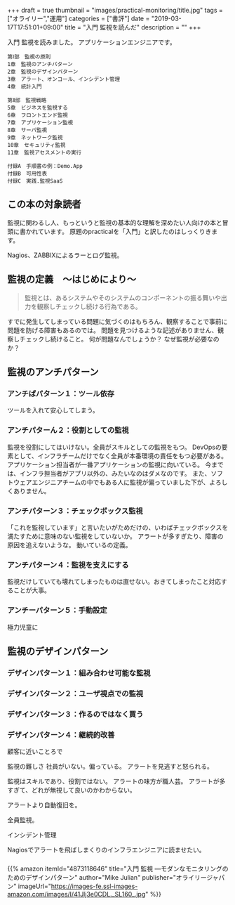 +++
draft = true
thumbnail = "images/practical-monitoring/title.jpg"
tags = ["オライリー","運用"]
categories = ["書評"]
date = "2019-03-17T17:51:01+09:00"
title = "入門 監視を読んだ"
description = ""
+++

入門 監視を読みました。
アプリケーションエンジニアです。

```
第Ⅰ部　監視の原則
1章　監視のアンチパターン
2章　監視のデザインパターン
3章　アラート、オンコール、インシデント管理
4章　統計入門

第Ⅱ部　監視戦略
5章　ビジネスを監視する
6章　フロントエンド監視
7章　アプリケーション監視
8章　サーバ監視
9章　ネットワーク監視
10章　セキュリティ監視
11章　監視アセスメントの実行

付録A　手順書の例：Demo.App
付録B　可用性表
付録C　実践.監視SaaS
```

## この本の対象読者
監視に関わるし人、もっというと監視の基本的な理解を深めたい人向けの本と冒頭に書かれています。
原題のpracticalを「入門」と訳したのはしっくりきます。

Nagios、ZABBIXによるラーとログ監視。

## 監視の定義　〜はじめにより〜

> 監視とは、あるシステムやそのシステムのコンポーネントの振る舞いや出力を観察しチェックし続ける行為である。

すでに発生してしまっている問題に気づくのはもちろん、観察することで事前に問題を防げる障害もあるのでは。
問題を見つけるような記述がありません、観察しチェックし続けること。
何が問題なんでしょうか？
なぜ監視が必要なのか？

## 監視のアンチパターン

### アンチぱパターン１：ツール依存

ツールを入れて安心してしまう。

### アンチパターん２：役割としての監視

監視を役割にしてはいけない。全員がスキルとしての監視をもつ。
DevOpsの要素として、インフラチームだけでなく全員が本番環境の責任をもつ必要がある。
アプリケーション担当者が一番アプリケーションの監視に向いている。
今までは、インフラ担当者がアプリ以外の、みたいなのはダメなのです。
また、ソフトウェアエンジニアチームの中でもある人に監視が偏っていました下が、よろしくありません。

### アンチパターン３：チェックボックス監視

「これを監視しています」と言いたいがためだけの、いわばチェックボックスを満たすために意味のない監視をしていないか。
アラートが多すぎたり、障害の原因を追えないような。
動いているの定義。

### アンチパターン４：監視を支えにする

監視だけしていても壊れてしまったものは直せない。おきてしまったこと対応することが大事。

### アンチーパターン５：手動設定

極力児童に


## 監視のデザインパターン

### デザインパターン１：組み合わせ可能な監視

### デザインパターン２：ユーザ視点での監視

### デザインパターン３：作るのではなく買う

### デザインパターン４：継続的改善　

顧客に近いことろで

監視の難しさ
社員がいない。偏っている。
アラートを見逃すと怒られる。

監視はスキルであり、役割ではない。
アラートの味方が職人芸。
アラートが多すぎて、どれが無視して良いのかわからない。

アラートより自動復旧を。

全員監視。

インシデント管理

Nagiosでアラートを飛ばしまくりのインフラエンジニアに読ませたい。

### 


{{% amazon
  itemId="4873118646"
  title="入門 監視 ―モダンなモニタリングのためのデザインパターン"
  author="Mike Julian"
  publisher="オライリージャパン"
  imageUrl="https://images-fe.ssl-images-amazon.com/images/I/41Jlj3e0CDL._SL160_.jpg"
%}}
